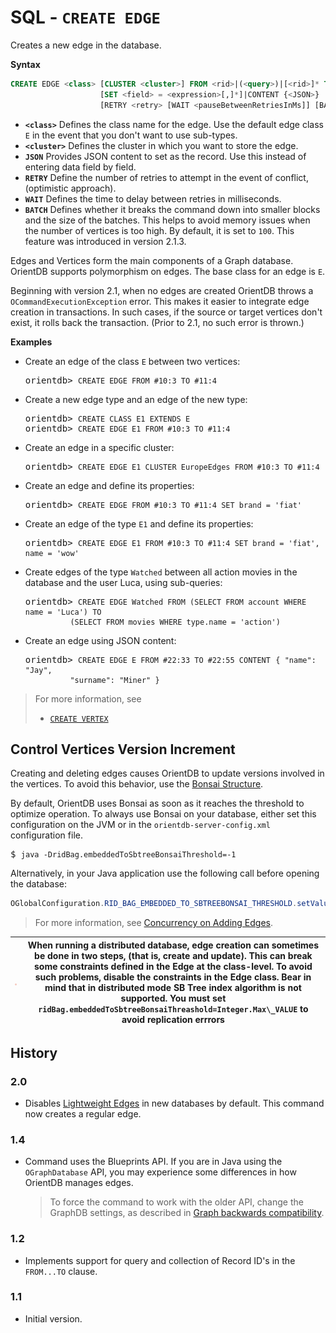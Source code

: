 # SQL - `CREATE EDGE`

Creates a new edge in the database.

**Syntax**

```sql
CREATE EDGE <class> [CLUSTER <cluster>] FROM <rid>|(<query>)|[<rid>]* TO <rid>|(<query>)|[<rid>]*
                    [SET <field> = <expression>[,]*]|CONTENT {<JSON>}
                    [RETRY <retry> [WAIT <pauseBetweenRetriesInMs]] [BATCH <batch-size>]
```

- **`<class>`** Defines the class name for the edge.  Use the default edge class `E` in the event that you don't want to use sub-types.
- **`<cluster>`** Defines the cluster in which you want to store the edge.
- **`JSON`** Provides JSON content to set as the record.  Use this instead of entering data field by field.
- **`RETRY`** Define the number of retries to attempt in the event of conflict, (optimistic approach).
- **`WAIT`** Defines the time to delay between retries in milliseconds.
- **`BATCH`** Defines whether it breaks the command down into smaller blocks and the size of the batches.  This helps to avoid memory issues when the number of vertices is too high.  By default, it is set to `100`.  This feature was introduced in version 2.1.3.

Edges and Vertices form the main components of a Graph database.  OrientDB supports polymorphism on edges.  The base class for an edge is `E`. 

Beginning with version 2.1, when no edges are created OrientDB throws a `OCommandExecutionException` error.  This makes it easier to integrate edge creation in transactions.  In such cases, if the source or target vertices don't exist, it rolls back the transaction.  (Prior to 2.1, no such error is thrown.)


**Examples**

- Create an edge of the class `E` between two vertices:

  <pre>
  orientdb> <code class="lang-sql userinput">CREATE EDGE FROM #10:3 TO #11:4</code>
  </pre>

- Create a new edge type and an edge of the new type:

  <pre>
  orientdb> <code class="lang-sql userinput">CREATE CLASS E1 EXTENDS E</code>
  orientdb> <code class="lang-sql userinput">CREATE EDGE E1 FROM #10:3 TO #11:4</code>
  </pre>

- Create an edge in a specific cluster:

  <pre>
  orientdb> <code class="lang-sql userinput">CREATE EDGE E1 CLUSTER EuropeEdges FROM #10:3 TO #11:4</code>
  </pre>

- Create an edge and define its properties:

  <pre>
  orientdb> <code class="lang-sql userinput">CREATE EDGE FROM #10:3 TO #11:4 SET brand = 'fiat'</code>
  </pre>

- Create an edge of the type `E1` and define its properties:
 
  <pre>
  orientdb> <code class="lang-sql userinput">CREATE EDGE E1 FROM #10:3 TO #11:4 SET brand = 'fiat', name = 'wow'</code>
  </pre>

- Create edges of the type `Watched` between all action movies in the database and the user Luca, using sub-queries:

  <pre>
  orientdb> <code class="lang-sql userinput">CREATE EDGE Watched FROM (SELECT FROM account WHERE name = 'Luca') TO 
            (SELECT FROM movies WHERE type.name = 'action')</code>
  </pre>

- Create an edge using JSON content:

  <pre>
  orientdb> <code class="lang-sql userinput">CREATE EDGE E FROM #22:33 TO #22:55 CONTENT</code> <code class='lang-json userinput'>{ "name": "Jay", 
            "surname": "Miner" }</code>
  </pre>



>For more information, see
>
>- [`CREATE VERTEX`](SQL-Create-Vertex.md)


## Control Vertices Version Increment

Creating and deleting edges causes OrientDB to update versions involved in the vertices.  To avoid this behavior, use the [Bonsai Structure](RidBag.md).

By default, OrientDB uses Bonsai as soon as it reaches the threshold to optimize operation.  To always use Bonsai on your database, either set this configuration on the JVM or in the `orientdb-server-config.xml` configuration file.

<pre>
$ <code class="userinput lang-sh">java -DridBag.embeddedToSbtreeBonsaiThreshold=-1</code>
</pre>

Alternatively, in your Java application use the following call before opening the database:

```java
OGlobalConfiguration.RID_BAG_EMBEDDED_TO_SBTREEBONSAI_THRESHOLD.setValue(-1);
```

>For more information, see [Concurrency on Adding Edges](Concurrency.md#concurrency-on-adding-edges).

| ![NOTE](images/warning.png) | When running a distributed database, edge creation can sometimes be done in two steps, (that is, create and update).  This can break some constraints defined in the Edge at the class-level.  To avoid such problems, disable the constraints in the Edge class.  Bear in mind that in distributed mode SB Tree index algorithm is not supported.  You must set `ridBag.embeddedToSbtreeBonsaiThreashold=Integer.Max\_VALUE` to avoid replication errrors|
|----|----|



## History

### 2.0

- Disables [Lightweight Edges](Lightweight-Edges.md) in new databases by default.  This command now creates a regular edge.

### 1.4

- Command uses the Blueprints API.  If you are in Java using the `OGraphDatabase` API, you may experience some differences in how OrientDB manages edges.

  >To force the command to work with the older API, change the GraphDB settings, as described in [Graph backwards compatibility](SQL-Alter-Database.md#use-graphdb-create-with-releases-before-14).

### 1.2

- Implements support for query and collection of Record ID's in the `FROM...TO` clause.

### 1.1

- Initial version.
